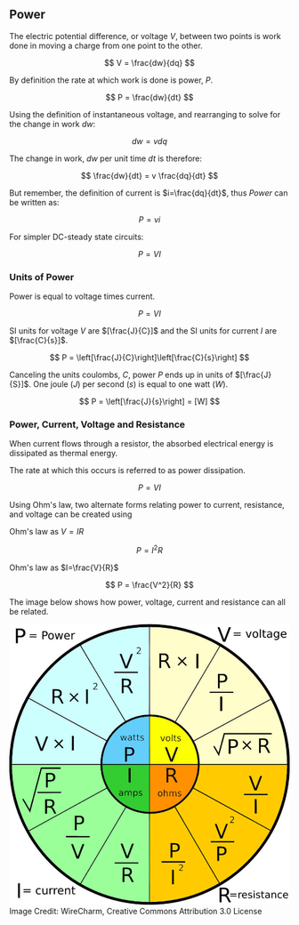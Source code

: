 ## Power

The electric potential difference, or voltage $V$, between two points is work done in moving a charge from one point to the other.

$$ V = \frac{dw}{dq} $$

By definition the rate at which work is done is power, $P$.

$$ P = \frac{dw}{dt} $$

Using the definition of instantaneous voltage, and rearranging to solve for the change in work $dw$:

$$ dw = vdq $$

The change in work, $dw$ per unit time $dt$ is therefore:

$$ \frac{dw}{dt} = v \frac{dq}{dt} $$

But remember, the definition of current is $i=\frac{dq}{dt}$, thus _Power_ can be written as:

$$ P = vi $$

For simpler DC-steady state circuits:

$$ P = VI $$

### Units of Power

Power is equal to voltage times current.

$$ P = VI $$

SI units for voltage $V$ are $[\frac{J}{C}]$ and the SI units for current $I$ are $[\frac{C}{s}]$.

$$ P = \left[\frac{J}{C}\right]\left[\frac{C}{s}\right] $$

Canceling the units coulombs, $C$, power $P$ ends up in units of $[\frac{J}{S}]$. One joule ($J$) per second ($s$) is equal to one watt ($W$).

$$ P = \left[\frac{J}{s}\right] = [W] $$

### Power, Current, Voltage and Resistance

When current flows through a resistor, the absorbed electrical energy is dissipated as thermal energy.  

The rate at which this occurs is referred to as power dissipation.

$$ P = VI $$

Using Ohm's law, two alternate forms relating power to current, resistance, and voltage can be created using

Ohm's law as $V = IR$

$$ P = I^{2}R $$

Ohm's law as $I=\frac{V}{R}$

$$ P = \frac{V^2}{R} $$

The image below shows how power, voltage, current and resistance can all be related.

![power voltage current resistance wheel](images/ohm_s_law_weel_by_wirecharm.jpg)
Image Credit: WireCharm, Creative Commons Attribution 3.0 License

